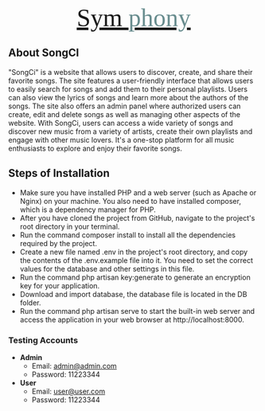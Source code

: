 <p align="center">
<a href="https://songcl.banttechenergies.com" target="_blank" style="font-family: 'Pacifico', cursive; font-size: 50px;>
    <span style="color:#f5b541;">Sym</span>
    <span style="color: #698d8f;">phony</span>
</a>
</p>

## About SongCI

"SongCi" is a website that allows users to discover, create, and share their favorite songs. The site features a user-friendly interface that allows users to easily search for songs and add them to their personal playlists. Users can also view the lyrics of songs and learn more about the authors of the songs. The site also offers an admin panel where authorized users can create, edit and delete songs as well as managing other aspects of the website. With SongCi, users can access a wide variety of songs and discover new music from a variety of artists, create their own playlists and engage with other music lovers. It's a one-stop platform for all music enthusiasts to explore and enjoy their favorite songs.

## Steps of Installation

-   Make sure you have installed PHP and a web server (such as Apache or Nginx) on your machine. You also need to have installed composer, which is a dependency manager for PHP.
-   After you have cloned the project from GitHub, navigate to the project's root directory in your terminal.
-   Run the command composer install to install all the dependencies required by the project.
-   Create a new file named .env in the project's root directory, and copy the contents of the .env.example file into it. You need to set the correct values for the database and other settings in this file.
-   Run the command php artisan key:generate to generate an encryption key for your application.
-   Download and import database, the database file is located in the DB folder.
-   Run the command php artisan serve to start the built-in web server and access the application in your web browser at http://localhost:8000.

### Testing Accounts

-   **Admin**
    -   Email: admin@admin.com
    -   Password: 11223344
-   **User**
    -   Email: user@user.com
    -   Password: 11223344
